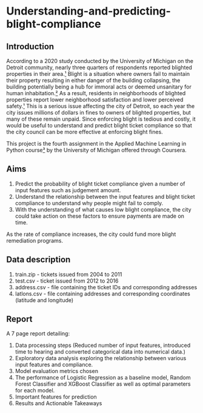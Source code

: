 # Understanding-and-predicting-blight-compliance

## Introduction
According to a 2020 study conducted by the University of Michigan on the Detroit community, nearly three quarters of respondents reported blighted properties in their area.[¹](https://detroitsurvey.umich.edu/wp-content/uploads/2021/02/Blight-Report-7-21-2020.pdf) Blight is a situation where owners fail to maintain their property resulting in either danger of the building collapsing, the building potentially being a hub for immoral acts or deemed unsanitary for human inhabitation.[²](https://detroitmi.gov/departments/law-department/blight) As a result, residents in neighborhoods of blighted properties report lower neighborhood satisfaction and lower perceived safety.[¹](https://detroitsurvey.umich.edu/wp-content/uploads/2021/02/Blight-Report-7-21-2020.pdf) This is a serious issue affecting the city of Detroit, so each year the city issues millions of dollars in fines to owners of blighted properties, but many of these remain unpaid. Since enforcing blight is tedious and costly, it would be useful to understand and predict blight ticket compliance so that the city council can be more effective at enforcing blight fines.

This project is the fourth assignment in the Applied Machine Learning in Python course[³](https://www.coursera.org/learn/python-machine-learning) by the University of Michigan offered through Coursera.

## Aims
1. Predict the probability of blight ticket compliance given a number of input features such as judgement amount.
2. Understand the relationship between the input features and blight ticket compliance to understand why people might fail to comply.
3. With the understanding of what causes low blight compliance, the city could take action on these factors to ensure payments are made on time.

As the rate of compliance increases, the city could fund more blight remediation programs.

## Data description
1. train.zip - tickets issued from 2004 to 2011
2. test.csv - ticket issued from 2012 to 2016
3. address.csv - file containing the ticket IDs and corresponding addresses
4. latlons.csv -  file containing addresses and corresponding coordinates (latitude and longitude)

## Report
A 7 page report detailing:
1. Data processing steps (Reduced number of input features, introduced time to hearing and converted categorical data into numerical data.)
2. Exploratory data analysis exploring the relationship between various input features and compliance.
3. Model evaluation metrics chosen
4. The performance of Logistic Regression as a baseline model, Random Forest Classifier and XGBoost Classifier as well as optimal parameters for each model.
5. Important features for prediction
6. Results and Actionable Takeaways

